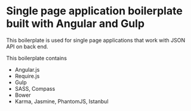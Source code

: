 # Single page application boilerplate built with Angular and Gulp

This boilerplate is used for single page applications that work with JSON API on back end.

This boilerplate contains

* Angular.js
* Require.js
* Gulp
* SASS, Compass
* Bower
* Karma, Jasmine, PhantomJS, Istanbul

